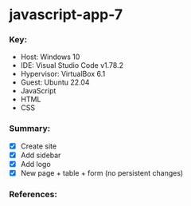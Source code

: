 # javascript-app-7

### **Key**:

* Host: Windows 10
* IDE: Visual Studio Code v1.78.2
* Hypervisor: VirtualBox 6.1
* Guest: Ubuntu 22.04
* JavaScript
* HTML
* CSS

### **Summary**:

- [x] Create site
- [x] Add sidebar
- [x] Add logo
- [x] New page + table + form (no persistent changes)

### **References**:

